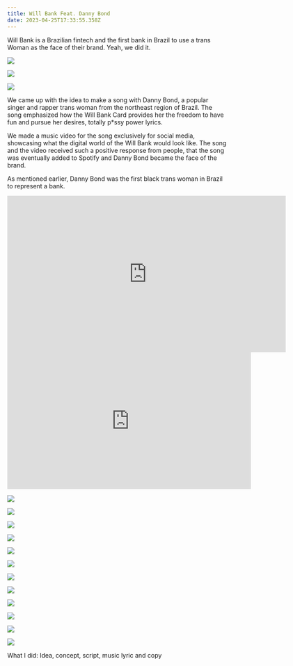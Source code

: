 ```yaml
---
title: Will Bank Feat. Danny Bond
date: 2023-04-25T17:33:55.358Z
---
```

<div class="post-container">

<div class="text-idea">

Will Bank is a Brazilian fintech and the first bank in Brazil to use a trans Woman as the face of their brand. Yeah, we did it.

</div>

<div class="img-idea">

![](https://ucarecdn.com/f61eb0f6-b6f1-4216-9abb-4c2771fa88d4/)

![](https://ucarecdn.com/577e0d08-8c60-4fac-8d20-ce0c00d8a87d/)

![](/assets/note.jpg)

</div>

</div>

We came up with the idea to make a song with Danny Bond, a popular singer and rapper trans woman from the northeast region of Brazil. The song emphasized how the Will Bank Card provides her the freedom to have fun and pursue her desires, totally p*ssy power lyrics. 

We made a music video for the song exclusively for social media, showcasing what the digital world of the Will Bank would look like. The song and the video received such a positive response from people, that the song was eventually added to Spotify and Danny Bond became the face of the brand. 

As mentioned earlier, Danny Bond was the first black trans woman in Brazil to represent a bank.

<iframe src="https://player.vimeo.com/video/738278696?h=7f8b7c1ffa&title=0&byline=0&portrait=0"  frameborder="0" width="640" height="360" allow="autoplay; fullscreen" allowfullscreen></iframe>

<iframe width="560" height="315" src="https://www.youtube.com/embed/IVfQGssSKTg" title="YouTube video player" frameborder="0" allow="accelerometer; autoplay; clipboard-write; encrypted-media; gyroscope; picture-in-picture; web-share" allowfullscreen></iframe>

![](https://ucarecdn.com/6d294e76-ee80-4bd2-a8ad-b24e5c6dce62/)

<div class="img-row">

![](https://ucarecdn.com/62d3528a-6e32-471f-96ca-1712f261fb4d/)

![](https://ucarecdn.com/12a245ed-fd31-4d9b-a58f-639659011b29/)

![](https://ucarecdn.com/cc3c43be-7d29-4de2-9c0d-434cba659913/)

</div>

<div class="img-row">

![](https://ucarecdn.com/74d58537-b25f-4f9b-8a11-9590883e0744/)

![](https://ucarecdn.com/dfcc6fdc-b492-4b7e-aa55-29d64a0d3389/)

![](https://ucarecdn.com/cb553b8d-14a1-44fb-8dd8-7d700bbfe412/)

</div>

![](https://ucarecdn.com/904fa6fc-d054-41d9-8f87-50159b785319/)

![](https://ucarecdn.com/9340558f-6638-48cb-b676-317b8f785d4d/)

<div class="img-row">

![](https://ucarecdn.com/0e9035d8-7fbe-400e-9f09-806820846999/)

![](https://ucarecdn.com/17b4b98a-31da-4f5f-8e8b-0952c8c0e03c/)

![](https://ucarecdn.com/bd75ecae-b4f4-4088-8f98-14b8391b718a/)

</div>

What I did: Idea, concept, script, music lyric and copy